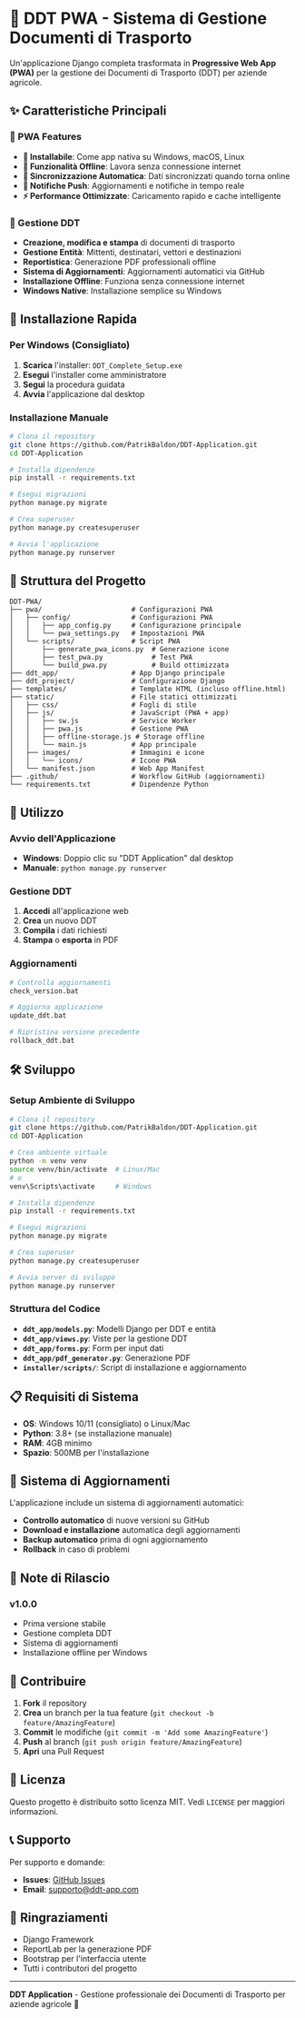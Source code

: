 # 🌱 DDT PWA - Sistema di Gestione Documenti di Trasporto

Un'applicazione Django completa trasformata in **Progressive Web App (PWA)** per la gestione dei Documenti di Trasporto (DDT) per aziende agricole.

## ✨ Caratteristiche Principali

### 📱 PWA Features
- **🚀 Installabile**: Come app nativa su Windows, macOS, Linux
- **📴 Funzionalità Offline**: Lavora senza connessione internet
- **🔄 Sincronizzazione Automatica**: Dati sincronizzati quando torna online
- **🔔 Notifiche Push**: Aggiornamenti e notifiche in tempo reale
- **⚡ Performance Ottimizzate**: Caricamento rapido e cache intelligente

### 📄 Gestione DDT
- **Creazione, modifica e stampa** di documenti di trasporto
- **Gestione Entità**: Mittenti, destinatari, vettori e destinazioni
- **Reportistica**: Generazione PDF professionali offline
- **Sistema di Aggiornamenti**: Aggiornamenti automatici via GitHub
- **Installazione Offline**: Funziona senza connessione internet
- **Windows Native**: Installazione semplice su Windows

## 🚀 Installazione Rapida

### Per Windows (Consigliato)

1. **Scarica** l'installer: `DDT_Complete_Setup.exe`
2. **Esegui** l'installer come amministratore
3. **Segui** la procedura guidata
4. **Avvia** l'applicazione dal desktop

### Installazione Manuale

```bash
# Clona il repository
git clone https://github.com/PatrikBaldon/DDT-Application.git
cd DDT-Application

# Installa dipendenze
pip install -r requirements.txt

# Esegui migrazioni
python manage.py migrate

# Crea superuser
python manage.py createsuperuser

# Avvia l'applicazione
python manage.py runserver
```

## 📁 Struttura del Progetto

```
DDT-PWA/
├── pwa/                      # Configurazioni PWA
│   ├── config/               # Configurazioni PWA
│   │   ├── app_config.py     # Configurazione principale
│   │   └── pwa_settings.py   # Impostazioni PWA
│   └── scripts/              # Script PWA
│       ├── generate_pwa_icons.py  # Generazione icone
│       ├── test_pwa.py            # Test PWA
│       └── build_pwa.py           # Build ottimizzata
├── ddt_app/                  # App Django principale
├── ddt_project/              # Configurazione Django
├── templates/                # Template HTML (incluso offline.html)
├── static/                   # File statici ottimizzati
│   ├── css/                  # Fogli di stile
│   ├── js/                   # JavaScript (PWA + app)
│   │   ├── sw.js             # Service Worker
│   │   ├── pwa.js            # Gestione PWA
│   │   ├── offline-storage.js # Storage offline
│   │   └── main.js           # App principale
│   ├── images/               # Immagini e icone
│   │   └── icons/            # Icone PWA
│   └── manifest.json         # Web App Manifest
├── .github/                  # Workflow GitHub (aggiornamenti)
└── requirements.txt          # Dipendenze Python
```

## 🔧 Utilizzo

### Avvio dell'Applicazione

- **Windows**: Doppio clic su "DDT Application" dal desktop
- **Manuale**: `python manage.py runserver`

### Gestione DDT

1. **Accedi** all'applicazione web
2. **Crea** un nuovo DDT
3. **Compila** i dati richiesti
4. **Stampa** o **esporta** in PDF

### Aggiornamenti

```bash
# Controlla aggiornamenti
check_version.bat

# Aggiorna applicazione
update_ddt.bat

# Ripristina versione precedente
rollback_ddt.bat
```

## 🛠️ Sviluppo

### Setup Ambiente di Sviluppo

```bash
# Clona il repository
git clone https://github.com/PatrikBaldon/DDT-Application.git
cd DDT-Application

# Crea ambiente virtuale
python -m venv venv
source venv/bin/activate  # Linux/Mac
# o
venv\Scripts\activate     # Windows

# Installa dipendenze
pip install -r requirements.txt

# Esegui migrazioni
python manage.py migrate

# Crea superuser
python manage.py createsuperuser

# Avvia server di sviluppo
python manage.py runserver
```

### Struttura del Codice

- **`ddt_app/models.py`**: Modelli Django per DDT e entità
- **`ddt_app/views.py`**: Viste per la gestione DDT
- **`ddt_app/forms.py`**: Form per input dati
- **`ddt_app/pdf_generator.py`**: Generazione PDF
- **`installer/scripts/`**: Script di installazione e aggiornamento

## 📋 Requisiti di Sistema

- **OS**: Windows 10/11 (consigliato) o Linux/Mac
- **Python**: 3.8+ (se installazione manuale)
- **RAM**: 4GB minimo
- **Spazio**: 500MB per l'installazione

## 🔄 Sistema di Aggiornamenti

L'applicazione include un sistema di aggiornamenti automatici:

- **Controllo automatico** di nuove versioni su GitHub
- **Download e installazione** automatica degli aggiornamenti
- **Backup automatico** prima di ogni aggiornamento
- **Rollback** in caso di problemi

## 📝 Note di Rilascio

### v1.0.0
- Prima versione stabile
- Gestione completa DDT
- Sistema di aggiornamenti
- Installazione offline per Windows

## 🤝 Contribuire

1. **Fork** il repository
2. **Crea** un branch per la tua feature (`git checkout -b feature/AmazingFeature`)
3. **Commit** le modifiche (`git commit -m 'Add some AmazingFeature'`)
4. **Push** al branch (`git push origin feature/AmazingFeature`)
5. **Apri** una Pull Request

## 📄 Licenza

Questo progetto è distribuito sotto licenza MIT. Vedi `LICENSE` per maggiori informazioni.

## 📞 Supporto

Per supporto e domande:
- **Issues**: [GitHub Issues](https://github.com/PatrikBaldon/DDT-Application/issues)
- **Email**: supporto@ddt-app.com

## 🙏 Ringraziamenti

- Django Framework
- ReportLab per la generazione PDF
- Bootstrap per l'interfaccia utente
- Tutti i contributori del progetto

---

**DDT Application** - Gestione professionale dei Documenti di Trasporto per aziende agricole 🌱